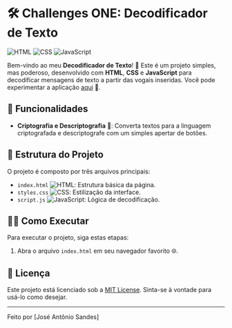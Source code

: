 # 🛠️ Challenges ONE: Decodificador de Texto

![HTML](https://img.shields.io/badge/-HTML5-E34F26?style=flat-square&logo=html5&logoColor=white) 
![CSS](https://img.shields.io/badge/-CSS3-1572B6?style=flat-square&logo=css3)
![JavaScript](https://img.shields.io/badge/-JavaScript-F7DF1E?style=flat-square&logo=javascript&logoColor=black)

Bem-vindo ao meu **Decodificador de Texto**! 🎉 Este é um projeto simples, mas poderoso, desenvolvido com **HTML**, **CSS** e **JavaScript** para decodificar mensagens de texto a partir das vogais inseridas.
Você pode experimentar a aplicação [aqui](https://decodificador-de-texto-joseasandes.vercel.app) 🚀.

## 🚀 Funcionalidades

- **Criptografia e Descriptografia** 📜: Converta textos para a linguagem criptografada e descriptografe com um simples apertar de botões.

## 📂 Estrutura do Projeto

O projeto é composto por três arquivos principais:

- `index.html` ![HTML](https://img.shields.io/badge/-HTML5-E34F26?style=flat-square&logo=html5&logoColor=white): Estrutura básica da página.
- `styles.css` ![CSS](https://img.shields.io/badge/-CSS3-1572B6?style=flat-square&logo=css3): Estilização da interface.
- `script.js` ![JavaScript](https://img.shields.io/badge/-JavaScript-F7DF1E?style=flat-square&logo=javascript&logoColor=black): Lógica de decodificação.

## 👩‍💻 Como Executar

Para executar o projeto, siga estas etapas:

1. Abra o arquivo `index.html` em seu navegador favorito 🌐.

## 📄 Licença

Este projeto está licenciado sob a [MIT License](LICENSE). Sinta-se à vontade para usá-lo como desejar.

---

Feito por [José Antônio Sandes]
